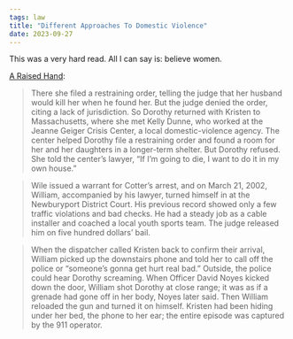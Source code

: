 ```yaml
---
tags: law
title: "Different Approaches To Domestic Violence"
date: 2023-09-27
---
```


This was a very hard read. All I can say is: believe women.

[A Raised Hand](https://www.newyorker.com/magazine/2013/07/22/a-raised-hand):

> There she filed a restraining order, telling the judge that her husband would kill her when he found her. But the judge denied the order, citing a lack of jurisdiction. So Dorothy returned with Kristen to Massachusetts, where she met Kelly Dunne, who worked at the Jeanne Geiger Crisis Center, a local domestic-violence agency. The center helped Dorothy file a restraining order and found a room for her and her daughters in a longer-term shelter. But Dorothy refused. She told the center’s lawyer, “If I’m going to die, I want to do it in my own house.”

> Wile issued a warrant for Cotter’s arrest, and on March 21, 2002, William, accompanied by his lawyer, turned himself in at the Newburyport District Court. His previous record showed only a few traffic violations and bad checks. He had a steady job as a cable installer and coached a local youth sports team. The judge released him on five hundred dollars’ bail.

> When the dispatcher called Kristen back to confirm their arrival, William picked up the downstairs phone and told her to call off the police or “someone’s gonna get hurt real bad.” Outside, the police could hear Dorothy screaming. When Officer David Noyes kicked down the door, William shot Dorothy at close range; it was as if a grenade had gone off in her body, Noyes later said. Then William reloaded the gun and turned it on himself. Kristen had been hiding under her bed, the phone to her ear; the entire episode was captured by the 911 operator.